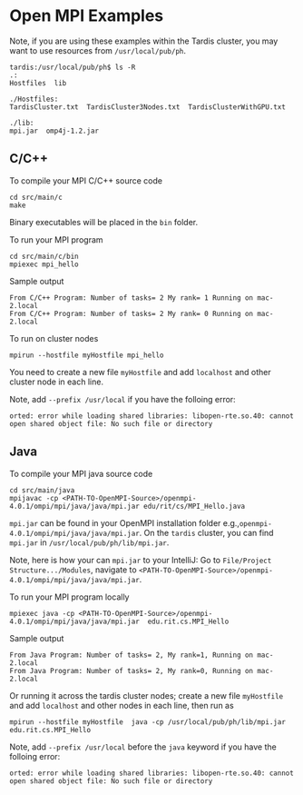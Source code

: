 # Open MPI Examples 

Note, if you are using these examples within the Tardis cluster, you may want to use resources from ```/usr/local/pub/ph```. 
```
tardis:/usr/local/pub/ph$ ls -R
.:
Hostfiles  lib

./Hostfiles:
TardisCluster.txt  TardisCluster3Nodes.txt  TardisClusterWithGPU.txt

./lib:
mpi.jar  omp4j-1.2.jar
```

## C/C++ 
To compile your MPI C/C++ source code
```
cd src/main/c
make
```
Binary executables will be placed in the ```bin``` folder.

To run your MPI program
```
cd src/main/c/bin
mpiexec mpi_hello
```

Sample output
```
From C/C++ Program: Number of tasks= 2 My rank= 1 Running on mac-2.local
From C/C++ Program: Number of tasks= 2 My rank= 0 Running on mac-2.local
```

To run on cluster nodes
```
mpirun --hostfile myHostfile mpi_hello
```
You need to create a new file ```myHostfile``` and add ```localhost``` and other cluster node in each line.


Note, add ```--prefix /usr/local``` if you have the folloing error:
```
orted: error while loading shared libraries: libopen-rte.so.40: cannot open shared object file: No such file or directory
```


## Java


To compile your MPI java source code
```
cd src/main/java
mpijavac -cp <PATH-TO-OpenMPI-Source>/openmpi-4.0.1/ompi/mpi/java/java/mpi.jar edu/rit/cs/MPI_Hello.java
```
```mpi.jar``` can be found in your OpenMPI installation folder e.g.,```openmpi-4.0.1/ompi/mpi/java/java/mpi.jar```. 
On the ```tardis``` cluster, you can find ```mpi.jar``` in  ```/usr/local/pub/ph/lib/mpi.jar```.

Note, here is how your can ```mpi.jar``` to your IntelliJ: Go to ```File/Project Structure.../Modules```, navigate to ```<PATH-TO-OpenMPI-Source>/openmpi-4.0.1/ompi/mpi/java/java/mpi.jar```.


To run your MPI program locally
```
mpiexec java -cp <PATH-TO-OpenMPI-Source>/openmpi-4.0.1/ompi/mpi/java/java/mpi.jar  edu.rit.cs.MPI_Hello
```

Sample output
```
From Java Program: Number of tasks= 2, My rank=1, Running on mac-2.local
From Java Program: Number of tasks= 2, My rank=0, Running on mac-2.local
```

Or running it across the tardis cluster nodes; create a new file ```myHostfile``` and add ```localhost``` and other nodes in each line, then run as
```
mpirun --hostfile myHostfile  java -cp /usr/local/pub/ph/lib/mpi.jar edu.rit.cs.MPI_Hello
```

Note, add ```--prefix /usr/local``` before the ```java``` keyword if you have the folloing error:
```
orted: error while loading shared libraries: libopen-rte.so.40: cannot open shared object file: No such file or directory
```
